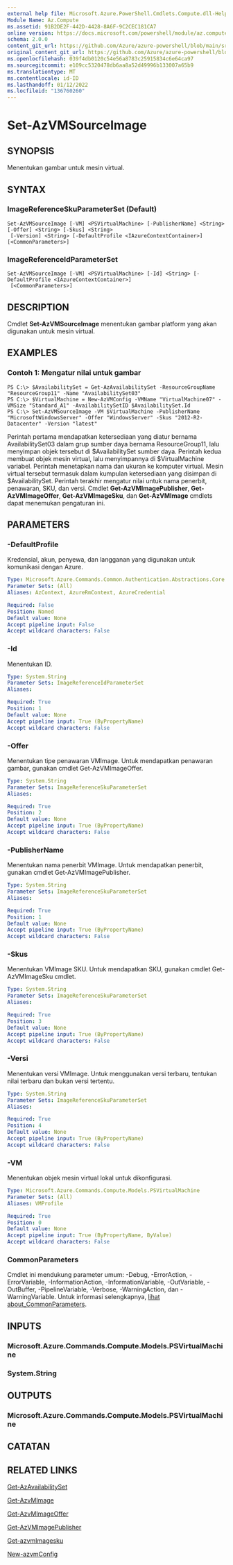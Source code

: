 ```yaml
---
external help file: Microsoft.Azure.PowerShell.Cmdlets.Compute.dll-Help.xml
Module Name: Az.Compute
ms.assetid: 91B2DE2F-442D-4428-8A6F-9C2CEC181CA7
online version: https://docs.microsoft.com/powershell/module/az.compute/set-azvmsourceimage
schema: 2.0.0
content_git_url: https://github.com/Azure/azure-powershell/blob/main/src/Compute/Compute/help/Set-AzVMSourceImage.md
original_content_git_url: https://github.com/Azure/azure-powershell/blob/main/src/Compute/Compute/help/Set-AzVMSourceImage.md
ms.openlocfilehash: 039f4db0120c54e56a8783c25915834c6e64ca97
ms.sourcegitcommit: e109cc5320478db6aa8a52d49996b133007a65b9
ms.translationtype: MT
ms.contentlocale: id-ID
ms.lasthandoff: 01/12/2022
ms.locfileid: "136760260"
---
```

# Set-AzVMSourceImage

## SYNOPSIS
Menentukan gambar untuk mesin virtual.

## SYNTAX

### ImageReferenceSkuParameterSet (Default)
```
Set-AzVMSourceImage [-VM] <PSVirtualMachine> [-PublisherName] <String> [-Offer] <String> [-Skus] <String>
 [-Version] <String> [-DefaultProfile <IAzureContextContainer>] [<CommonParameters>]
```

### ImageReferenceIdParameterSet
```
Set-AzVMSourceImage [-VM] <PSVirtualMachine> [-Id] <String> [-DefaultProfile <IAzureContextContainer>]
 [<CommonParameters>]
```

## DESCRIPTION
Cmdlet **Set-AzVMSourceImage** menentukan gambar platform yang akan digunakan untuk mesin virtual.

## EXAMPLES

### Contoh 1: Mengatur nilai untuk gambar
```
PS C:\> $AvailabilitySet = Get-AzAvailabilitySet -ResourceGroupName "ResourceGroup11" -Name "AvailabilitySet03"
PS C:\> $VirtualMachine = New-AzVMConfig -VMName "VirtualMachine07" -VMSize "Standard_A1" -AvailabilitySetID $AvailabilitySet.Id 
PS C:\> Set-AzVMSourceImage -VM $VirtualMachine -PublisherName "MicrosoftWindowsServer" -Offer "WindowsServer" -Skus "2012-R2-Datacenter" -Version "latest"
```

Perintah pertama mendapatkan ketersediaan yang diatur bernama AvailabilitySet03 dalam grup sumber daya bernama ResourceGroup11, lalu menyimpan objek tersebut di $AvailabilitySet sumber daya.
Perintah kedua membuat objek mesin virtual, lalu menyimpannya di $VirtualMachine variabel.
Perintah menetapkan nama dan ukuran ke komputer virtual.
Mesin virtual tersebut termasuk dalam kumpulan ketersediaan yang disimpan di $AvailabilitySet.
Perintah terakhir mengatur nilai untuk nama penerbit, penawaran, SKU, dan versi.
Cmdlet **Get-AzVMImagePublisher**, **Get-AzVMImageOffer**, **Get-AzVMImageSku**, dan **Get-AzVMImage** cmdlets dapat menemukan pengaturan ini.

## PARAMETERS

### -DefaultProfile
Kredensial, akun, penyewa, dan langganan yang digunakan untuk komunikasi dengan Azure.

```yaml
Type: Microsoft.Azure.Commands.Common.Authentication.Abstractions.Core.IAzureContextContainer
Parameter Sets: (All)
Aliases: AzContext, AzureRmContext, AzureCredential

Required: False
Position: Named
Default value: None
Accept pipeline input: False
Accept wildcard characters: False
```

### -Id
Menentukan ID.

```yaml
Type: System.String
Parameter Sets: ImageReferenceIdParameterSet
Aliases:

Required: True
Position: 1
Default value: None
Accept pipeline input: True (ByPropertyName)
Accept wildcard characters: False
```

### -Offer
Menentukan tipe penawaran VMImage.
Untuk mendapatkan penawaran gambar, gunakan cmdlet Get-AzVMImageOffer.

```yaml
Type: System.String
Parameter Sets: ImageReferenceSkuParameterSet
Aliases:

Required: True
Position: 2
Default value: None
Accept pipeline input: True (ByPropertyName)
Accept wildcard characters: False
```

### -PublisherName
Menentukan nama penerbit VMImage.
Untuk mendapatkan penerbit, gunakan cmdlet Get-AzVMImagePublisher.

```yaml
Type: System.String
Parameter Sets: ImageReferenceSkuParameterSet
Aliases:

Required: True
Position: 1
Default value: None
Accept pipeline input: True (ByPropertyName)
Accept wildcard characters: False
```

### -Skus
Menentukan VMImage SKU.
Untuk mendapatkan SKU, gunakan cmdlet Get-AzVMImageSku cmdlet.

```yaml
Type: System.String
Parameter Sets: ImageReferenceSkuParameterSet
Aliases:

Required: True
Position: 3
Default value: None
Accept pipeline input: True (ByPropertyName)
Accept wildcard characters: False
```

### -Versi
Menentukan versi VMImage.
Untuk menggunakan versi terbaru, tentukan nilai terbaru dan bukan versi tertentu.

```yaml
Type: System.String
Parameter Sets: ImageReferenceSkuParameterSet
Aliases:

Required: True
Position: 4
Default value: None
Accept pipeline input: True (ByPropertyName)
Accept wildcard characters: False
```

### -VM
Menentukan objek mesin virtual lokal untuk dikonfigurasi.

```yaml
Type: Microsoft.Azure.Commands.Compute.Models.PSVirtualMachine
Parameter Sets: (All)
Aliases: VMProfile

Required: True
Position: 0
Default value: None
Accept pipeline input: True (ByPropertyName, ByValue)
Accept wildcard characters: False
```

### CommonParameters
Cmdlet ini mendukung parameter umum: -Debug, -ErrorAction, -ErrorVariable, -InformationAction, -InformationVariable, -OutVariable, -OutBuffer, -PipelineVariable, -Verbose, -WarningAction, dan -WarningVariable. Untuk informasi selengkapnya, [lihat about_CommonParameters](http://go.microsoft.com/fwlink/?LinkID=113216).

## INPUTS

### Microsoft.Azure.Commands.Compute.Models.PSVirtualMachine

### System.String

## OUTPUTS

### Microsoft.Azure.Commands.Compute.Models.PSVirtualMachine

## CATATAN

## RELATED LINKS

[Get-AzAvailabilitySet](./Get-AzAvailabilitySet.md)

[Get-AzvMImage](./Get-AzVMImage.md)

[Get-AzvMImageOffer](./Get-AzVMImageOffer.md)

[Get-AzVMImagePublisher](./Get-AzVMImagePublisher.md)

[Get-azvmImagesku](./Get-AzVMImageSku.md)

[New-azvmConfig](./New-AzVMConfig.md)


